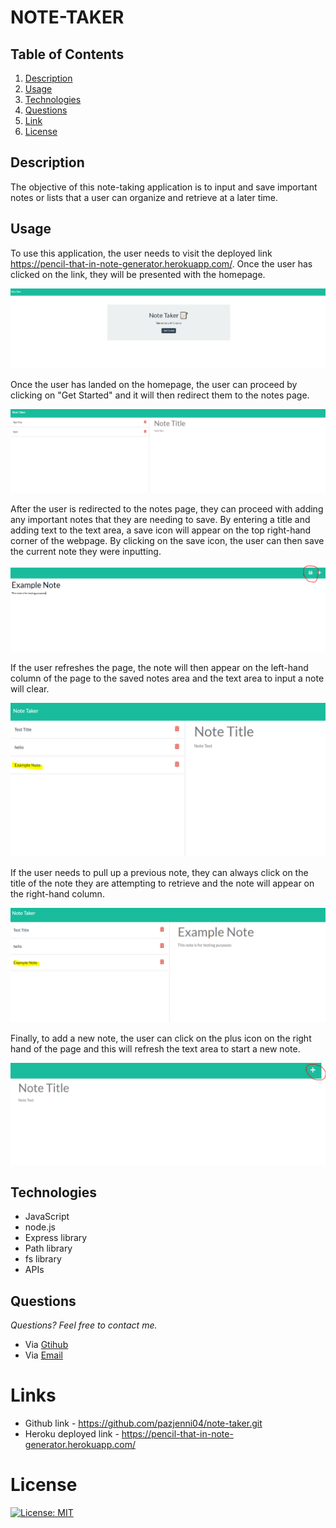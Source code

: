 # NOTE-TAKER

## **Table of Contents**

1. [Description](#description)
2. [Usage](#usage)
3. [Technologies](#technologies)
4. [Questions](#questions)
5. [Link](#links)
6. [License](#license)

## **Description**

The objective of this note-taking application is to input and save important notes or lists that a user can organize and retrieve at a later time.

## **Usage**

To use this application, the user needs to visit the deployed link https://pencil-that-in-note-generator.herokuapp.com/. Once the user has clicked on the link, they will be presented with the homepage.

![The following image shows the homepage that the user will land on when they first open the link](https://raw.githubusercontent.com/pazjenni04/note-taker/main/public/images/home-page_image.PNG)

Once the user has landed on the homepage, the user can proceed by clicking on "Get Started" and it will then redirect them to the notes page.

![The following image shows the notes page when the user clicks on the "Get started" button on the homepage](https://raw.githubusercontent.com/pazjenni04/note-taker/main/public/images/note-taker_img.PNG)

After the user is redirected to the notes page, they can proceed with adding any important notes that they are needing to save. By entering a title and adding text to the text area, a save icon will appear on the top right-hand corner of the webpage. By clicking on the save icon, the user can then save the current note they were inputting.

![The following image is an example of a user entering a note and the save icon](https://raw.githubusercontent.com/pazjenni04/note-taker/main/public/images/save-icon_img.PNG)

If the user refreshes the page, the note will then appear on the left-hand column of the page to the saved notes area and the text area to input a note will clear.

![The following image shows the column where the note is saved](https://raw.githubusercontent.com/pazjenni04/note-taker/main/public/images/saved-note_img.PNG)

If the user needs to pull up a previous note, they can always click on the title of the note they are attempting to retrieve and the note will appear on the right-hand column.

![The following image shows where the user can retrieve a previous note](https://raw.githubusercontent.com/pazjenni04/note-taker/main/public/images/note-retrieved_img.PNG)

Finally, to add a new note, the user can click on the plus icon on the right hand of the page and this will refresh the text area to start a new note.

![The following image shows the icon where the user can add a new note](https://raw.githubusercontent.com/pazjenni04/note-taker/main/public/images/new-note_img.PNG)

## **Technologies**

- JavaScript
- node.js
- Express library
- Path library
- fs library
- APIs

## **Questions**

_Questions? Feel free to contact me._

- Via [Gtihub](https://github.com/pazjenni04)
- Via [Email](pazjenni1331@gmail.com)

# Links

- Github link - https://github.com/pazjenni04/note-taker.git
- Heroku deployed link - https://pencil-that-in-note-generator.herokuapp.com/

# License

[![License: MIT](https://img.shields.io/badge/License-MIT-yellow.svg)](https://opensource.org/licenses/MIT)

